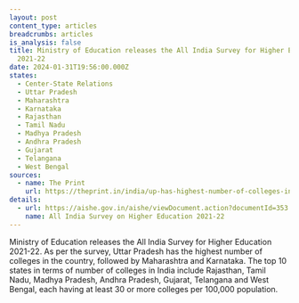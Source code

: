 ```yaml
---
layout: post
content_type: articles
breadcrumbs: articles
is_analysis: false
title: Ministry of Education releases the All India Survey for Higher Education
  2021-22
date: 2024-01-31T19:56:00.000Z
states:
  - Center-State Relations
  - Uttar Pradesh
  - Maharashtra
  - Karnataka
  - Rajasthan
  - Tamil Nadu
  - Madhya Pradesh
  - Andhra Pradesh
  - Gujarat
  - Telangana
  - West Bengal
sources:
  - name: The Print
    url: https://theprint.in/india/up-has-highest-number-of-colleges-in-country-followed-by-maharashtra-karnataka-aishe-report-2/1940506/
details:
  - url: https://aishe.gov.in/aishe/viewDocument.action?documentId=353
    name: All India Survey on Higher Education 2021-22
---
```

Ministry of Education releases the All India Survey for Higher Education 2021-22. As per the survey, Uttar Pradesh has the highest number of colleges in the country, followed by Maharashtra and Karnataka. The top 10 states in terms of number of colleges in India include Rajasthan, Tamil Nadu, Madhya Pradesh, Andhra Pradesh, Gujarat, Telangana and West Bengal, each having at least 30 or more colleges per 100,000 population.

